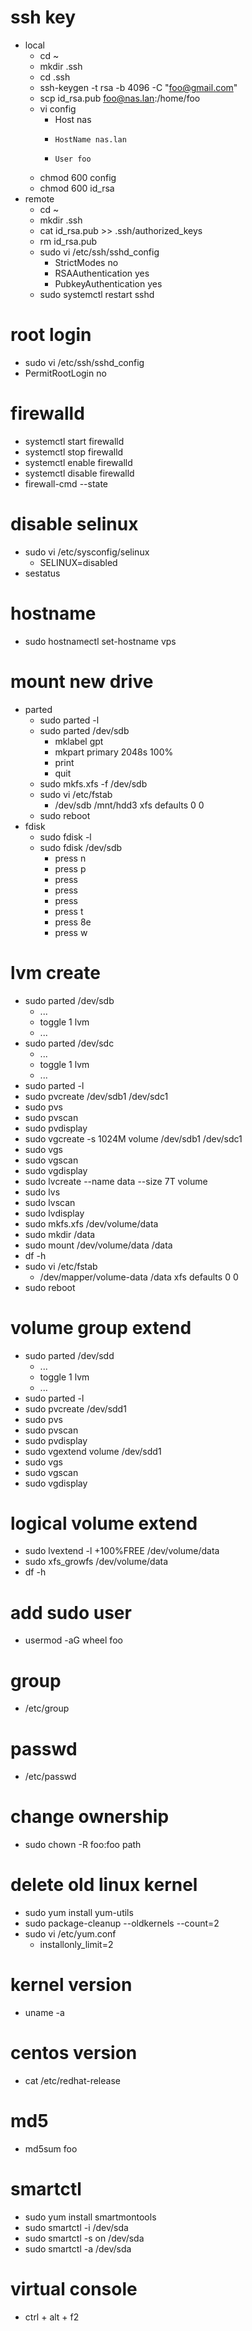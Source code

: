 # ssh key
* local
    * cd ~
    * mkdir .ssh
    * cd .ssh
    * ssh-keygen -t rsa -b 4096 -C "foo@gmail.com"
    * scp id_rsa.pub foo@nas.lan:/home/foo
    * vi config
        * Host nas
        *     HostName nas.lan
        *     User foo
    * chmod 600 config
    * chmod 600 id_rsa
* remote
    * cd ~
    * mkdir .ssh
    * cat id_rsa.pub >> .ssh/authorized_keys
    * rm id_rsa.pub
    * sudo vi /etc/ssh/sshd_config
        * StrictModes no
        * RSAAuthentication yes
        * PubkeyAuthentication yes
    * sudo systemctl restart sshd

# root login
* sudo vi /etc/ssh/sshd_config
* PermitRootLogin no

# firewalld
* systemctl start firewalld
* systemctl stop firewalld
* systemctl enable firewalld
* systemctl disable firewalld
* firewall-cmd --state

# disable selinux
* sudo vi /etc/sysconfig/selinux
    * SELINUX=disabled
* sestatus

# hostname
* sudo hostnamectl set-hostname vps

# mount new drive
* parted
    * sudo parted -l
    * sudo parted /dev/sdb
        * mklabel gpt
        * mkpart primary 2048s 100%
        * print
        * quit
    * sudo mkfs.xfs -f /dev/sdb
    * sudo vi /etc/fstab
        * /dev/sdb /mnt/hdd3 xfs defaults 0 0
    * sudo reboot
* fdisk
    * sudo fdisk -l
    * sudo fdisk /dev/sdb
        * press n<enter>
        * press p<enter>
        * press <enter>
        * press <enter>
        * press <enter>
        * press t<enter>
        * press 8e<enter>
        * press w<enter>

# lvm create
* sudo parted /dev/sdb
    * ...
    * toggle 1 lvm
    * ...
* sudo parted /dev/sdc
    * ...
    * toggle 1 lvm
    * ...
* sudo parted -l
* sudo pvcreate /dev/sdb1 /dev/sdc1
* sudo pvs
* sudo pvscan
* sudo pvdisplay
* sudo vgcreate -s 1024M volume /dev/sdb1 /dev/sdc1
* sudo vgs
* sudo vgscan
* sudo vgdisplay
* sudo lvcreate --name data --size 7T volume
* sudo lvs
* sudo lvscan
* sudo lvdisplay
* sudo mkfs.xfs /dev/volume/data
* sudo mkdir /data
* sudo mount /dev/volume/data /data
* df -h
* sudo vi /etc/fstab
    * /dev/mapper/volume-data /data xfs defaults 0 0
* sudo reboot

# volume group extend
* sudo parted /dev/sdd
    * ...
    * toggle 1 lvm
    * ...
* sudo parted -l
* sudo pvcreate /dev/sdd1
* sudo pvs
* sudo pvscan
* sudo pvdisplay
* sudo vgextend volume /dev/sdd1
* sudo vgs
* sudo vgscan
* sudo vgdisplay

# logical volume extend
* sudo lvextend -l +100%FREE /dev/volume/data
* sudo xfs_growfs /dev/volume/data
* df -h

# add sudo user
* usermod -aG wheel foo

# group
* /etc/group

# passwd
* /etc/passwd

# change ownership
* sudo chown -R foo:foo path

# delete old linux kernel
* sudo yum install yum-utils
* sudo package-cleanup --oldkernels --count=2
* sudo vi /etc/yum.conf
    * installonly_limit=2

# kernel version
* uname -a

# centos version
* cat /etc/redhat-release

# md5
* md5sum foo

# smartctl
* sudo yum install smartmontools
* sudo smartctl -i /dev/sda
* sudo smartctl -s on /dev/sda
* sudo smartctl -a /dev/sda

# virtual console
* ctrl + alt + f2

